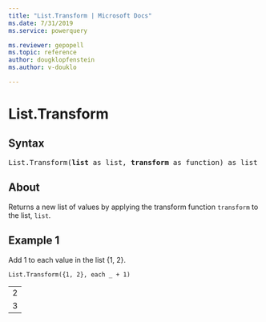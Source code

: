 ```yaml
---
title: "List.Transform | Microsoft Docs"
ms.date: 7/31/2019
ms.service: powerquery

ms.reviewer: gepopell
ms.topic: reference
author: dougklopfenstein
ms.author: v-douklo

---
```

# List.Transform

## Syntax

<pre>
List.Transform(<b>list</b> as list, <b>transform</b> as function) as list
</pre>
  
## About  
Returns a new list of values by applying the transform function `transform` to the list, `list`.

## Example 1
Add 1 to each value in the list {1, 2}.

```powerquery-m
List.Transform({1, 2}, each _ + 1)
```

<table> <tr><td>2</td></tr> <tr><td>3</td></tr> </table>
